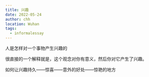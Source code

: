 ```yaml
---
title: 兴趣
date: 2022-05-24
author: chh
location: Wuhan
tags:
  - informalessay
---
```


人是怎样对一个事物产生兴趣的

很直接的一个解释就是，这个观念对你有意义，然后你对它产生了兴趣。

如何让兴趣持久——惊喜——意外的好处——惊艳的地方
